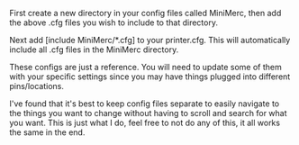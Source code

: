 First create a new directory in your config files called MiniMerc, then add the above .cfg files you wish to include to that directory. 

Next add [include MiniMerc/*.cfg] to your printer.cfg. This will automatically include all .cfg files in the MiniMerc directory.

These configs are just a reference. You will need to update some of them with your specific settings since you may have things plugged into different pins/locations.

I've found that it's best to keep config files separate to easily navigate to the things you want to change without having to scroll and search for what you want. This is just what I do, feel free to not do any of this, it all works the same in the end.
